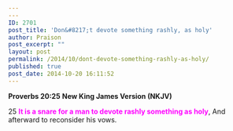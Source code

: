 ```yaml
---
---
ID: 2701
post_title: 'Don&#8217;t devote something rashly, as holy'
author: Praison
post_excerpt: ""
layout: post
permalink: /2014/10/dont-devote-something-rashly-as-holy/
published: true
post_date: 2014-10-20 16:11:52
---
```

<strong>Proverbs 20:25</strong>
<strong> New King James Version (NKJV)</strong>

25 <span style="color: #ff00ff;"><strong>It is a snare for a man to devote rashly something as holy</strong></span>,
And afterward to reconsider his vows.